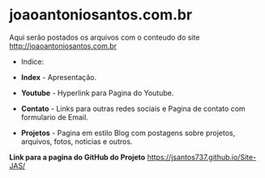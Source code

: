 # joaoantoniosantos.com.br

Aqui serão postados os arquivos com o conteudo do site 
http://joaoantoniosantos.com.br




+ Indice:

 * **Index** - Apresentação.

 * **Youtube** - Hyperlink para Pagina do Youtube.

 * **Contato** - Links para outras redes sociais e Pagina de contato com formulario de Email.
 
 * **Projetos** - Pagina em estilo Blog com postagens sobre projetos, arquivos, fotos, noticias e outros.


**Link para a pagina do GitHub do Projeto** https://jsantos737.github.io/Site-JAS/
